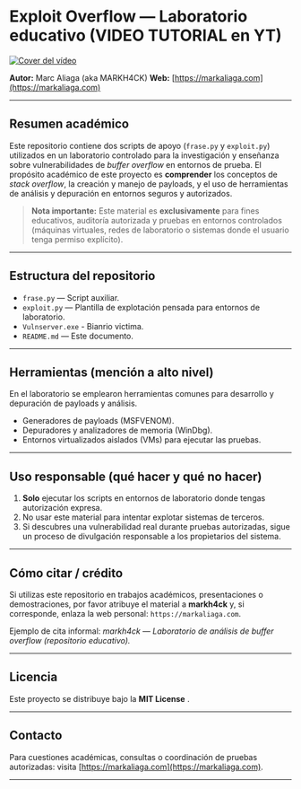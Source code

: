 # Exploit Overflow — Laboratorio educativo (VIDEO TUTORIAL en YT)

[![Cover del vídeo]([./cover.png](https://ibb.co/Ng2n19gp))](https://www.youtube.com/watch?v=XXXXXXXXXXX)


**Autor:** Marc Aliaga (aka MARKH4CK)
**Web:** [https://markaliaga.com](https://markaliaga.com)

---

## Resumen académico

Este repositorio contiene dos scripts de apoyo (`frase.py` y `exploit.py`) utilizados en un laboratorio controlado para la investigación y enseñanza sobre vulnerabilidades de *buffer overflow* en entornos de prueba. El propósito académico de este proyecto es **comprender** los conceptos de *stack overflow*, la creación y manejo de payloads, y el uso de herramientas de análisis y depuración en entornos seguros y autorizados.

> **Nota importante:** Este material es **exclusivamente** para fines educativos, auditoría autorizada y pruebas en entornos controlados (máquinas virtuales, redes de laboratorio o sistemas donde el usuario tenga permiso explícito). 

---

## Estructura del repositorio

* `frase.py` — Script auxiliar.
* `exploit.py` — Plantilla de explotación pensada para entornos de laboratorio.
*  `Vulnserver.exe` - Bianrio victima.
* `README.md` — Este documento.

---

## Herramientas (mención a alto nivel)

En el laboratorio se emplearon herramientas comunes para desarrollo y depuración de payloads y análisis.

* Generadores de payloads (MSFVENOM).
* Depuradores y analizadores de memoria (WinDbg).
* Entornos virtualizados aislados (VMs) para ejecutar las pruebas.

---

## Uso responsable (qué hacer y qué no hacer)

1. **Solo** ejecutar los scripts en entornos de laboratorio donde tengas autorización expresa.
2. No usar este material para intentar explotar sistemas de terceros.
3. Si descubres una vulnerabilidad real durante pruebas autorizadas, sigue un proceso de divulgación responsable a los propietarios del sistema.

---

## Cómo citar / crédito

Si utilizas este repositorio en trabajos académicos, presentaciones o demostraciones, por favor atribuye el material a **markh4ck** y, si corresponde, enlaza la web personal: `https://markaliaga.com`.

Ejemplo de cita informal:
*markh4ck — Laboratorio de análisis de buffer overflow (repositorio educativo).*

---

## Licencia

Este proyecto se distribuye bajo la **MIT License** . 

---

## Contacto

Para cuestiones académicas, consultas o coordinación de pruebas autorizadas: visita [https://markaliaga.com](https://markaliaga.com).

---

